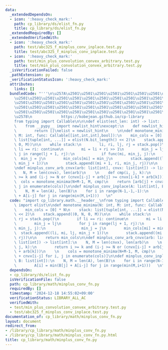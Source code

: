 ```yaml
---
data:
  _extendedDependsOn:
  - icon: ':heavy_check_mark:'
    path: cp_library/ds/elist_fn.py
    title: cp_library/ds/elist_fn.py
  _extendedRequiredBy: []
  _extendedVerifiedWith:
  - icon: ':heavy_check_mark:'
    path: test/abc325_f_minplus_conv_inplace.test.py
    title: test/abc325_f_minplus_conv_inplace.test.py
  - icon: ':heavy_check_mark:'
    path: test/min_plus_convolution_convex_arbitrary.test.py
    title: test/min_plus_convolution_convex_arbitrary.test.py
  _isVerificationFailed: false
  _pathExtension: py
  _verificationStatusIcon: ':heavy_check_mark:'
  attributes:
    links: []
  bundledCode: "'''\n\u257A\u2501\u2501\u2501\u2501\u2501\u2501\u2501\u2501\u2501\u2501\
    \u2501\u2501\u2501\u2501\u2501\u2501\u2501\u2501\u2501\u2501\u2501\u2501\u2501\
    \u2501\u2501\u2501\u2501\u2501\u2501\u2501\u2501\u2501\u2501\u2501\u2501\u2501\
    \u2501\u2501\u2501\u2501\u2501\u2501\u2501\u2501\u2501\u2501\u2501\u2501\u2501\
    \u2501\u2501\u2501\u2501\u2501\u2501\u2501\u2501\u2501\u2501\u2501\u2501\u2501\
    \u2578\n             https://kobejean.github.io/cp-library               \n'''\n\
    from typing import Callable\n\n\ndef elist(est_len: int) -> list: ...\ntry:\n\
    \    from __pypy__ import newlist_hint\nexcept:\n    def newlist_hint(hint):\n\
    \        return []\nelist = newlist_hint\n    \n\ndef monotone_minima(N: int,\
    \ M: int, func: Callable[[int,int,int],bool]):\n    min_cols = [0] * N\n    stack:\
    \ list[tuple[int, ...]] = elist(N.bit_length() << 2)\n    stack.append((0, N,\
    \ 0, M))\n\n    while stack:\n        li, ri, lj, rj = stack.pop()\n        if\
    \ li == ri: continue\n        mi = li + ri >> 1\n        min_j = lj\n        for\
    \ j in range(lj + 1, rj):\n            if func(mi, min_j, j):\n              \
    \  min_j = j\n        min_cols[mi] = min_j\n        stack.append((li, mi, lj,\
    \ min_j + 1))\n        stack.append((mi + 1, ri, min_j, rj))\n\n    return min_cols\n\
    \ndef minplus_conv_arb_cnvx(arb: list[int], cnvx: list[int]) -> list[int]:\n \
    \   N, M = len(cnvx), len(arb)\n    \n    def cmp(i, j, k):\n        return i\
    \ >= k and (i-j >= N or (cnvx[i-j] + arb[j] >= cnvx[i-k] + arb[k]))\n    \n  \
    \  cols = monotone_minima(N+M-1, M, cmp)\n    return [arb[j] + cnvx[i-j] for i,\
    \ j in enumerate(cols)]\n\ndef minplus_conv_inplace(A: list[int], B: list[int]):\n\
    \    N, M = len(A), len(B)\n    for i in range(N-1,-1,-1):\n        A[i] = min(B[j]\
    \ + A[i-j] for j in range(min(M,i+1)))   \n"
  code: "import cp_library.math.__header__\nfrom typing import Callable\nfrom cp_library.ds.elist_fn\
    \ import elist\n\ndef monotone_minima(N: int, M: int, func: Callable[[int,int,int],bool]):\n\
    \    min_cols = [0] * N\n    stack: list[tuple[int, ...]] = elist(N.bit_length()\
    \ << 2)\n    stack.append((0, N, 0, M))\n\n    while stack:\n        li, ri, lj,\
    \ rj = stack.pop()\n        if li == ri: continue\n        mi = li + ri >> 1\n\
    \        min_j = lj\n        for j in range(lj + 1, rj):\n            if func(mi,\
    \ min_j, j):\n                min_j = j\n        min_cols[mi] = min_j\n      \
    \  stack.append((li, mi, lj, min_j + 1))\n        stack.append((mi + 1, ri, min_j,\
    \ rj))\n\n    return min_cols\n\ndef minplus_conv_arb_cnvx(arb: list[int], cnvx:\
    \ list[int]) -> list[int]:\n    N, M = len(cnvx), len(arb)\n    \n    def cmp(i,\
    \ j, k):\n        return i >= k and (i-j >= N or (cnvx[i-j] + arb[j] >= cnvx[i-k]\
    \ + arb[k]))\n    \n    cols = monotone_minima(N+M-1, M, cmp)\n    return [arb[j]\
    \ + cnvx[i-j] for i, j in enumerate(cols)]\n\ndef minplus_conv_inplace(A: list[int],\
    \ B: list[int]):\n    N, M = len(A), len(B)\n    for i in range(N-1,-1,-1):\n\
    \        A[i] = min(B[j] + A[i-j] for j in range(min(M,i+1)))   \n"
  dependsOn:
  - cp_library/ds/elist_fn.py
  isVerificationFile: false
  path: cp_library/math/minplus_conv_fn.py
  requiredBy: []
  timestamp: '2024-12-18 14:55:02+09:00'
  verificationStatus: LIBRARY_ALL_AC
  verifiedWith:
  - test/min_plus_convolution_convex_arbitrary.test.py
  - test/abc325_f_minplus_conv_inplace.test.py
documentation_of: cp_library/math/minplus_conv_fn.py
layout: document
redirect_from:
- /library/cp_library/math/minplus_conv_fn.py
- /library/cp_library/math/minplus_conv_fn.py.html
title: cp_library/math/minplus_conv_fn.py
---
```

